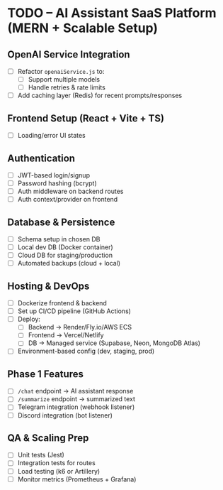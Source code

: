 # TODO – AI Assistant SaaS Platform (MERN + Scalable Setup)

## OpenAI Service Integration

- [ ] Refactor `openaiService.js` to:
  - [ ] Support multiple models
  - [ ] Handle retries & rate limits
- [ ] Add caching layer (Redis) for recent prompts/responses

## Frontend Setup (React + Vite + TS)

- [ ] Loading/error UI states

## Authentication

- [ ] JWT-based login/signup
- [ ] Password hashing (bcrypt)
- [ ] Auth middleware on backend routes
- [ ] Auth context/provider on frontend

## Database & Persistence

- [ ] Schema setup in chosen DB
- [ ] Local dev DB (Docker container)
- [ ] Cloud DB for staging/production
- [ ] Automated backups (cloud + local)

## Hosting & DevOps

- [ ] Dockerize frontend & backend
- [ ] Set up CI/CD pipeline (GitHub Actions)
- [ ] Deploy:
  - [ ] Backend → Render/Fly.io/AWS ECS
  - [ ] Frontend → Vercel/Netlify
  - [ ] DB → Managed service (Supabase, Neon, MongoDB Atlas)
- [ ] Environment-based config (dev, staging, prod)

## Phase 1 Features

- [ ] `/chat` endpoint → AI assistant response
- [ ] `/summarize` endpoint → summarized text
- [ ] Telegram integration (webhook listener)
- [ ] Discord integration (bot listener)

## QA & Scaling Prep

- [ ] Unit tests (Jest)
- [ ] Integration tests for routes
- [ ] Load testing (k6 or Artillery)
- [ ] Monitor metrics (Prometheus + Grafana)
